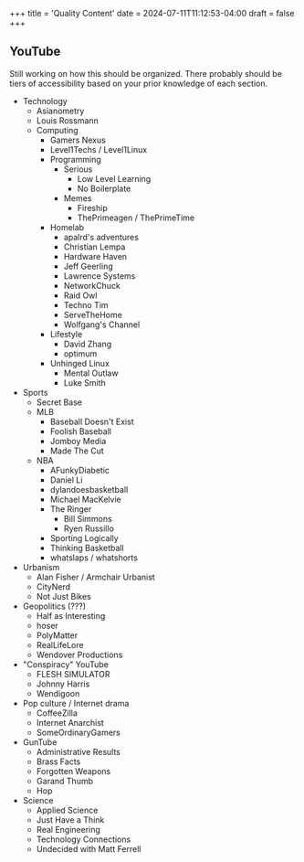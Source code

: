 +++
title = 'Quality Content'
date = 2024-07-11T11:12:53-04:00
draft = false
+++

## YouTube

Still working on how this should be organized.
There probably should be tiers of accessibility based on your prior knowledge of each section.

- Technology
    - Asianometry
    - Louis Rossmann
    - Computing
        - Gamers Nexus
        - Level1Techs / Level1Linux
        - Programming
            - Serious
                - Low Level Learning
                - No Boilerplate
            - Memes
                - Fireship
                - ThePrimeagen / ThePrimeTime
        - Homelab
            - apalrd's adventures
            - Christian Lempa
            - Hardware Haven
            - Jeff Geerling
            - Lawrence Systems
            - NetworkChuck
            - Raid Owl
            - Techno Tim
            - ServeTheHome
            - Wolfgang's Channel
        - Lifestyle
            - David Zhang
            - optimum
        - Unhinged Linux
            - Mental Outlaw
            - Luke Smith
- Sports
    - Secret Base
    - MLB
        - Baseball Doesn't Exist
        - Foolish Baseball
        - Jomboy Media
        - Made The Cut
    - NBA
        - AFunkyDiabetic
        - Daniel Li
        - dylandoesbasketball
        - Michael MacKelvie
        - The Ringer
            - Bill Simmons
            - Ryen Russillo
        - Sporting Logically
        - Thinking Basketball
        - whatslaps / whatshorts
- Urbanism
    - Alan Fisher / Armchair Urbanist
    - CityNerd
    - Not Just Bikes
- Geopolitics (???)
    - Half as Interesting
    - hoser
    - PolyMatter
    - RealLifeLore
    - Wendover Productions
- "Conspiracy" YouTube
    - FLESH SIMULATOR
    - Johnny Harris
    - Wendigoon
- Pop culture / Internet drama
    - CoffeeZilla
    - Internet Anarchist
    - SomeOrdinaryGamers
- GunTube
    - Administrative Results
    - Brass Facts
    - Forgotten Weapons
    - Garand Thumb
    - Hop
- Science
    - Applied Science
    - Just Have a Think
    - Real Engineering
    - Technology Connections
    - Undecided with Matt Ferrell
